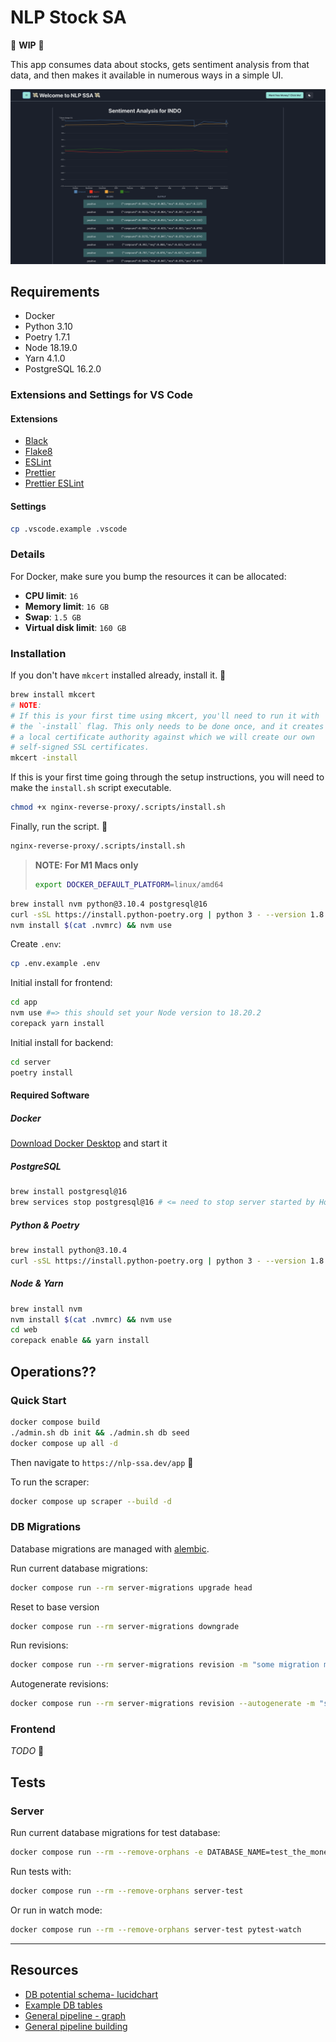 # NLP Stock SA

🚧 **WIP** 🚧

This app consumes data about stocks, gets sentiment analysis from that data, and then makes it available in numerous ways in a simple UI.

<img src="/assets/nlp-ssa-demo-2025-08-16.png" alt="Example of data explorer page for a particular stock.">

## Requirements

- Docker
- Python 3.10
- Poetry 1.7.1
- Node 18.19.0
- Yarn 4.1.0
- PostgreSQL 16.2.0

<!-- TODO: include download links :] -->
### Extensions and Settings for VS Code

#### Extensions

- [Black](https://marketplace.visualstudio.com/items?itemName=ms-python.black-formatter)
- [Flake8](https://marketplace.visualstudio.com/items?itemName=ms-python.flake8)
- [ESLint](https://marketplace.visualstudio.com/items?itemName=dbaeumer.vscode-eslint)
- [Prettier](https://marketplace.visualstudio.com/items?itemName=esbenp.prettier-vscode)
- [Prettier ESLint](https://marketplace.visualstudio.com/items?itemName=rvest.vs-code-prettier-eslint)

#### Settings

```sh
cp .vscode.example .vscode
```

### Details

For Docker, make sure you bump the resources it can be allocated:

- **CPU limit**: `16`
- **Memory limit**: `16 GB`
- **Swap**: `1.5 GB`
- **Virtual disk limit**: `160 GB`

### Installation

If you don't have `mkcert` installed already, install it. 🙂

```sh
brew install mkcert
# NOTE:
# If this is your first time using mkcert, you'll need to run it with
# the `-install` flag. This only needs to be done once, and it creates
# a local certificate authority against which we will create our own
# self-signed SSL certificates.
mkcert -install
```

If this is your first time going through the setup instructions, you will need to make the `install.sh` script executable.

```sh
chmod +x nginx-reverse-proxy/.scripts/install.sh
```

Finally, run the script. 🙂

```sh
nginx-reverse-proxy/.scripts/install.sh
```

> **NOTE: For M1 Macs only**
>
> ```sh
> export DOCKER_DEFAULT_PLATFORM=linux/amd64
> ```

```sh
brew install nvm python@3.10.4 postgresql@16
curl -sSL https://install.python-poetry.org | python 3 - --version 1.8.2
nvm install $(cat .nvmrc) && nvm use
```

Create `.env`:

```sh
cp .env.example .env
```

Initial install for frontend:

```sh
cd app
nvm use #=> this should set your Node version to 18.20.2
corepack yarn install
```

Initial install for backend:

```sh
cd server
poetry install
```

#### Required Software

##### Docker

[Download Docker Desktop](https://www.docker.com/products/docker-desktop/) and start it

##### PostgreSQL

```sh
brew install postgresql@16
brew services stop postgresql@16 # <= need to stop server started by Homebrew as it'll interfere with our container
```

##### Python & Poetry

```sh
brew install python@3.10.4
curl -sSL https://install.python-poetry.org | python 3 - --version 1.8.2
```

##### Node & Yarn

```sh
brew install nvm
nvm install $(cat .nvmrc) && nvm use
cd web
corepack enable && yarn install
```

## Operations??

### Quick Start

```sh
docker compose build
./admin.sh db init && ./admin.sh db seed
docker compose up all -d
```

Then navigate to `https://nlp-ssa.dev/app` 🙂

To run the scraper:

```sh
docker compose up scraper --build -d
```

### DB Migrations

Database migrations are managed with [alembic](https://alembic.sqlalchemy.org/).

Run current database migrations:

```sh
docker compose run --rm server-migrations upgrade head
```

Reset to base version

```sh
docker compose run --rm server-migrations downgrade
```

Run revisions:

```sh
docker compose run --rm server-migrations revision -m "some migration message"
```

Autogenerate revisions:

```sh
docker compose run --rm server-migrations revision --autogenerate -m "some migration message"
```

### Frontend

_TODO_ 🫠

## Tests

### Server

Run current database migrations for test database:

```sh
docker compose run --rm --remove-orphans -e DATABASE_NAME=test_the_money_maker server-migrations upgrade head
```

Run tests with:

```sh
docker compose run --rm --remove-orphans server-test
```

Or run in watch mode:

```sh
docker compose run --rm --remove-orphans server-test pytest-watch
```

---

## Resources

- [DB potential schema- lucidchart](https://lucid.app/lucidchart/1723ceb6-2878-41eb-8635-b7ee19a8b545/edit?view_items=4xwL7nak7NXS&invitationId=inv_baa67f02-3606-4521-813e-1aaadd75bb81)
- [Example DB tables](https://docs.google.com/drawings/d/16xttDCvKXwcfHAD_Jk_BNj3nUYusFEAdXT9sMvCwBWU/edit?usp=sharing)
- [General pipeline - graph](https://docs.google.com/drawings/d/1MXKg1cNiAlD6T-5AAXAwya8o7Z69hFH9PmhIVDQ_Vmw/edit?usp=sharing)
- [General pipeline building](https://docs.google.com/document/d/1czS0XXaNHYZwbpxwVmxxbbdjS-T6AESQo0vkFuzelPk/edit?usp=sharing)
